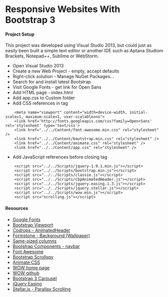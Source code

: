 # Responsive Websites With Bootstrap 3

#### Project Setup

This project was developed using Visual Studio 2013, but could just as easily been built a simple text editor or another IDE such as Aptana Studiom Brackets, Notepad++, Sublime or WebStorm.

* Open Visual Studio 2013
* Create a new Web Project - empty, accept defaults
* Right-click solution - Manage NuGet Packages...
* Search for and install latest Bootstrap
* Visit Google Fonts - get link for Open Sans
* Add HTML page - index.html
* Add app.css to Custom folder
* Add CSS references in <code><head></code> tag

```
    <meta name="viewport" content="width=device-width, initial-scale=1, maximum-scale=1, user-scalable=no">
    <link href='http://fonts.googleapis.com/css?family=Open+Sans' rel='stylesheet' type='text/css'>
    <link href="../../Content/font-awesome.min.css" rel="stylesheet" />
    <link href="../../Content/bootstrap.min.css" rel="stylesheet" />
    <link href="../../Content/animate.css" rel="stylesheet" />
    <link href="../../Content/app.css" rel="stylesheet" />
```
	
* Add JavaScript references before closing <code><body></code> tag 

```
	<script src="../../Scripts/jquery-1.9.1.min.js"></script>
    <script src="../../Scripts/bootstrap.min.js"></script>
    <script src="../../Scripts/classie.js"></script>
    <script src="../../Scripts/cbpAnimatedHeader.js"></script>
    <script src="../../Scripts/jquery.easing.1.3.js"></script>
    <script src="../../Scripts/jquery.stellar.js"></script>
    <script src="../../Scripts/wow.min.js"></script>
    <script src="scrolling.js"></script>
```

#### Resources

* <a href="https://www.google.com/fonts#QuickUsePlace:quickUse" target="_blank">Google Fonts</a>
* <a href="http://getbootstrap.com/css/" target="_blank">Bootstrap Viewport</a>
* <a href="https://github.com/codrops/AnimatedHeader" target="_blank">Codrops - AnimatedHeader</a>
* <a href="http://formstone.it/components/background/" target="_blank">Formstone - Background (Wallpaper)</a>
* <a href="http://www.minimit.com/articles/solutions-tutorials/bootstrap-3-responsive-columns-of-same-height" target="_blank">Same-sized columns</a>	
* <a href="http://getbootstrap.com/components/" target="_blank">Bootstrap Components - navbar</a>
* <a href="http://fortawesome.github.io/Font-Awesome/" target="_blank">Font Awesome</a>
* <a href="http://getbootstrap.com/javascript/#scrollspy" target="_blank">Bootstrap Scrollspy</a>
* <a href="http://daneden.github.io/animate.css/" target="_blank">Animate CSS</a>
* <a href="http://mynameismatthieu.com/WOW/index.html" target="_blank">WOW home page</a>
* <a href="https://github.com/matthieua/WOW" target="_blank">WOW github</a>
* <a href="http://getbootstrap.com/javascript/#carousel" target="_blank">Bootstrap 3 Carousel</a>
* <a href="http://gsgd.co.uk/sandbox/jquery/easing/" target="_blank">jQuery Easing</a>
* <a href="http://markdalgleish.com/projects/stellar.js/" target="_blank">Stellar.js -  Parallax Scrolling</a>
